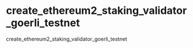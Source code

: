 # create_ethereum2_staking_validator_goerli_testnet
create_ethereum2_staking_validator_goerli_testnet
